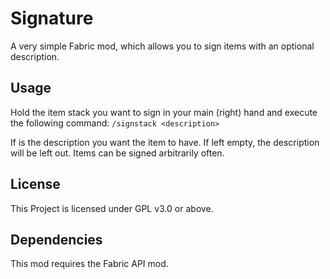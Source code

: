 # Signature

A very simple Fabric mod, which allows you to sign items with an optional description.

## Usage
Hold the item stack you want to sign in your main (right) hand and execute the following command:
`/signstack <description>`

If <description> is the description you want the item to have. If left empty, the description will be left out.
Items can be signed arbitrarily often.

## License
This Project is licensed under GPL v3.0 or above.

## Dependencies
This mod requires the Fabric API mod.
